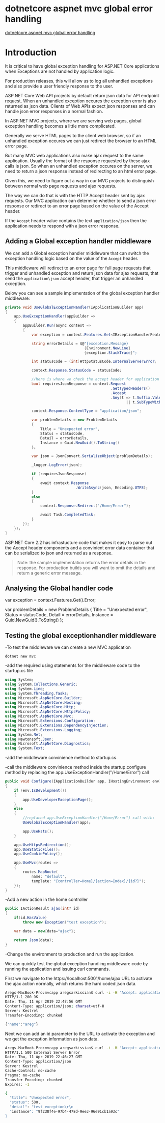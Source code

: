 # dotnetcore aspnet mvc global error handling

[dotnetcore aspnet mvc global error handling](https://aregsar.com/blog/2019/dotnetcore-aspnet-mvc-global-error-handling)

# Introduction

It is critical to have global exception handling for ASP.NET Core applications when
Exceptions are not handled by application logic.

For production releases, this will allow us to log all unhandled exceptions and also provide a user friendly response to the user.

ASP.NET Core Web API projects by default return json data for API endpoint request.
When an unhandled exception occures the exception error is also returned as json data. Clients of Web APIs expect json responses and can handle json error responses in a normal fashion.

In ASP.NET MVC projects, where we are serving web pages, global exception handling becomes a little more complicated.

Generally we serve HTML pages to the client web browser, so if an unhandled exception occures we can just redirect the browser to an HTML error page.

But many MVC web applications also make ajax request to the same application. Usually the format of the response requested by these ajax calls is json. So when an unhandled exception occures on the server, we need to return a json response instead of redirecting to an html error page.

Given this, we need to figure out a way in our MVC projects to distinguish between normal web page requests and ajax requests.

The way we can do that is with the HTTP Accept header sent by ajax requests.
Our MVC application can determine whether to send a json error response or redirect to an error page based on the value of the Accept header.

If the `Accept` header value contains the text `application/json` then the application needs to respond with a json error response.

## Adding a Global exception handler middleware

We can add a Global exception handler middleware that can switch the exception handling logic based on the value of the `Accept` header.

This middleware will redirect to an error page for full page requests that trigger and unhandled exception and return json data for ajax requests, that send the `application\json` accept header, that trigger an unhandled exception.

Below you can see a sample implementation of the global exception handler middleware:

```csharp
private void UseGlobalExceptionHandler(IApplicationBuilder app)
{
    app.UseExceptionHandler(appBuilder =>
    {
        appBuilder.Run(async context =>
        {
            var exception = context.Features.Get<IExceptionHandlerFeature>().Error;

            string errorDetails = $@"{exception.Message}
                                    {Environment.NewLine}
                                    {exception.StackTrace}";

            int statusCode = (int)HttpStatusCode.InternalServerError;

            context.Response.StatusCode = statusCode;

            //here is where we check the accept header for application json
            bool requiresJsonResponse = context.Request
                                                .GetTypedHeaders()
                                                .Accept
                                                .Any(t => t.Suffix.Value?.ToUpper() == "JSON"
                                                       || t.SubTypeWithoutSuffix.Value?.ToUpper() == "JSON");

            context.Response.ContentType = "application/json";

            var problemDetails = new ProblemDetails
            {
                Title = "Unexpected error",
                Status = statusCode,
                Detail = errorDetails,
                Instance = Guid.NewGuid().ToString()
            };

            var json = JsonConvert.SerializeObject(problemDetails);

            _logger.LogError(json);

            if (requiresJsonResponse)
            {
                await context.Response
                                .WriteAsync(json, Encoding.UTF8);
            }
            else
            {
                context.Response.Redirect("/Home/Error");

                await Task.CompletedTask;
            }
        });
    });
}
```

ASP.NET Core 2.2 has infrastucture code that makes it easy to parse out the Accept header components and a convinient error data container that can be serialized to json and returned as a response.

> Note: the sample implementation returns the error details in the response. For production builds you will want to omit the details and return a generic error message.

## Analysing the Global handler code

var exception = context.Features.Get<IExceptionHandlerFeature>().Error;
 
var problemDetails = new ProblemDetails
                        {
                            Title = "Unexpected error",
                            Status = statusCode,
                            Detail = errorDetails,
                            Instance = Guid.NewGuid().ToString()
                        };

## Testing the global exceptionhandler middleware

-To test the middleware we can create a new MVC application 

`dotnet new mvc`

-add the required using statements for the middleware code to the startup.cs file

```csharp
using System;
using System.Collections.Generic;
using System.Linq;
using System.Threading.Tasks;
using Microsoft.AspNetCore.Builder;
using Microsoft.AspNetCore.Hosting;
using Microsoft.AspNetCore.Http;
using Microsoft.AspNetCore.HttpsPolicy;
using Microsoft.AspNetCore.Mvc;
using Microsoft.Extensions.Configuration;
using Microsoft.Extensions.DependencyInjection;
using Microsoft.Extensions.Logging;
using System.Net;
using Newtonsoft.Json;
using Microsoft.AspNetCore.Diagnostics;
using System.Text;
```

-add the middleware convinience method to startup.cs

-call the middleware convinience method inside the startup.configure method
by replacing the app.UseExceptionHandler("/Home/Error") call

```csharp
public void Configure(IApplicationBuilder app, IHostingEnvironment env)
{
    if (env.IsDevelopment())
    {
        app.UseDeveloperExceptionPage();
    }
    else
    {
        //replaced app.UseExceptionHandler("/Home/Error") call with:
        UseGlobalExceptionHandler(app);

        app.UseHsts();
    }

    app.UseHttpsRedirection();
    app.UseStaticFiles();
    app.UseCookiePolicy();

    app.UseMvc(routes =>
    {
        routes.MapRoute(
            name: "default",
            template: "{controller=Home}/{action=Index}/{id?}");
    });
}
```

-Add a new action in the home controller

```csharp
public IActionResult ajax(int? id)
{
    if(id.HasValue)
        throw new Exception("test exception");

    var data = new{data="ajax"};

    return Json(data);
}
```

-Change the environment to production and run the application.

We can quickly test the global exception handling middleware code by running the application and issuing curl commands.

First we navigate to the https://localhost:5001/home/ajax URL to activate the ajax action normally, which returns the hard coded json data.

```bash
Aregs-MacBook-Pro:mvcapp aregsarkissian$ curl -i -H "Accept: application/json" https://localhost:5001/home/ajax
HTTP/1.1 200 OK
Date: Thu, 11 Apr 2019 22:47:56 GMT
Content-Type: application/json; charset=utf-8
Server: Kestrel
Transfer-Encoding: chunked

{"name":"areg"}
```

Next we can add an id parameter to the URL to activate the exception and we get the exception information as json data.

```bash
Aregs-MacBook-Pro:mvcapp aregsarkissian$ curl -i -H "Accept: application/json" https://localhost:5001/home/ajax/1
HTTP/1.1 500 Internal Server Error
Date: Thu, 11 Apr 2019 22:46:27 GMT
Content-Type: application/json
Server: Kestrel
Cache-Control: no-cache
Pragma: no-cache
Transfer-Encoding: chunked
Expires: -1

{
  "title": "Unexpected error",
  "status": 500,
  "detail": "test exception\r\n                                             \n\r\n                                                at mvcapp.Controllers.HomeController.ajax(Nullable`1 id) in /Users/aregsarkissian/projects/asp3/mvcapp/Controllers/HomeController.cs:line 29\n   at lambda_method(Closure , Object , Object[] )\n   at Microsoft.Extensions.Internal.ObjectMethodExecutor.Execute(Object target, Object[] parameters)\n   at Microsoft.AspNetCore.Mvc.Internal.ActionMethodExecutor.SyncActionResultExecutor.Execute(IActionResultTypeMapper mapper, ObjectMethodExecutor executor, Object controller, Object[] arguments)\n   at Microsoft.AspNetCore.Mvc.Internal.ControllerActionInvoker.InvokeActionMethodAsync()\n   at Microsoft.AspNetCore.Mvc.Internal.ControllerActionInvoker.InvokeNextActionFilterAsync()\n   at Microsoft.AspNetCore.Mvc.Internal.ControllerActionInvoker.Rethrow(ActionExecutedContext context)\n   at Microsoft.AspNetCore.Mvc.Internal.ControllerActionInvoker.Next(State& next, Scope& scope, Object& state, Boolean& isCompleted)\n   at Microsoft.AspNetCore.Mvc.Internal.ControllerActionInvoker.InvokeInnerFilterAsync()\n   at Microsoft.AspNetCore.Mvc.Internal.ResourceInvoker.InvokeNextResourceFilter()\n   at Microsoft.AspNetCore.Mvc.Internal.ResourceInvoker.Rethrow(ResourceExecutedContext context)\n   at Microsoft.AspNetCore.Mvc.Internal.ResourceInvoker.Next(State& next, Scope& scope, Object& state, Boolean& isCompleted)\n   at Microsoft.AspNetCore.Mvc.Internal.ResourceInvoker.InvokeFilterPipelineAsync()\n   at Microsoft.AspNetCore.Mvc.Internal.ResourceInvoker.InvokeAsync()\n   at Microsoft.AspNetCore.Routing.EndpointMiddleware.Invoke(HttpContext httpContext)\n   at Microsoft.AspNetCore.Routing.EndpointRoutingMiddleware.Invoke(HttpContext httpContext)\n   at Microsoft.AspNetCore.StaticFiles.StaticFileMiddleware.Invoke(HttpContext context)\n   at Microsoft.AspNetCore.Diagnostics.ExceptionHandlerMiddleware.Invoke(HttpContext context)",
  "instance": "9f238f4e-97b4-478d-9ee3-96e91cb1a93c"
}
```